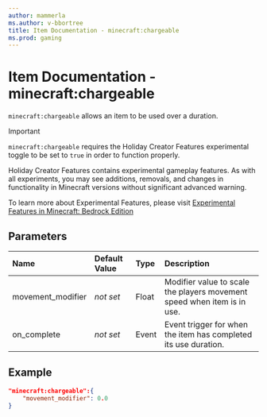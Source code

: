 ```yaml
---
author: mammerla
ms.author: v-bbortree
title: Item Documentation - minecraft:chargeable
ms.prod: gaming
---
```


# Item Documentation - minecraft:chargeable

`minecraft:chargeable` allows an item to be used over a duration.

>[!IMPORTANT]
> `minecraft:chargeable` requires the Holiday Creator Features experimental toggle to be set to `true` in order to function properly.
>
>Holiday Creator Features contains experimental gameplay features. As with all experiments, you may see additions, removals, and changes in functionality in Minecraft versions without significant advanced warning.
>
>To learn more about Experimental Features, please visit [Experimental Features in Minecraft: Bedrock Edition](../../../../../Documents/ExperimentalFeaturesToggle.md)

## Parameters

|Name |Default Value  |Type  |Description  |
|:----------|:----------|:----------|:----------|
|movement_modifier|*not set* |Float | Modifier value to scale the players movement speed when item is in use.|
|on_complete  |*not set*  | Event| Event trigger for when the item has completed its use duration.|

## Example

```json
"minecraft:chargeable":{
    "movement_modifier": 0.0
}
```
